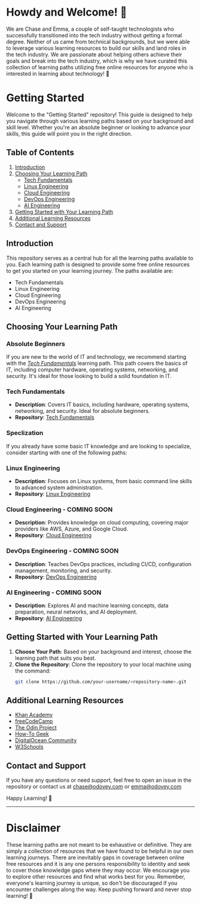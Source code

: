 # Howdy and Welcome! 🤠

We are Chase and Emma, a couple of self-taught technologists who successfully transitioned into the tech industry without getting a formal degree. Neither of us came from technical backgrounds, but we were able to leverage various learning resources to build our skills and land roles in the tech industry. We are passionate about helping others achieve their goals and break into the tech industry, which is why we have curated this collection of learning paths utilizing free online resources for anyone who is interested in learning about technology! 🚀

# Getting Started

Welcome to the "Getting Started" repository! This guide is designed to help you navigate through various learning paths based on your background and skill level. Whether you're an absolute beginner or looking to advance your skills, this guide will point you in the right direction.

## Table of Contents

1. [Introduction](#introduction)
2. [Choosing Your Learning Path](#choosing-your-learning-path)
    - [Tech Fundamentals](#tech-fundamentals)
    - [Linux Engineering](#linux-engineering)
    - [Cloud Engineering](#cloud-engineering)
    - [DevOps Engineering](#devops-engineering)
    - [AI Engineering](#ai-engineering)
3. [Getting Started with Your Learning Path](#getting-started-with-your-learning-path)
4. [Additional Learning Resources](#additional-learning-resources)
5. [Contact and Support](#contact-and-support)

## Introduction

This repository serves as a central hub for all the learning paths available to you. Each learning path is designed to provide some free online resources to get you started on your learning journey. The paths available are:

- Tech Fundamentals
- Linux Engineering
- Cloud Engineering
- DevOps Engineering
- AI Engineering

## Choosing Your Learning Path

### Absolute Beginners
If you are new to the world of IT and technology, we recommend starting with the *[Tech Fundamentals](https://github.com/mrcloudchase/tech-fundamentals)* learning path. This path covers the basics of IT, including computer hardware, operating systems, networking, and security. It's ideal for those looking to build a solid foundation in IT.

### Tech Fundamentals
- **Description**: Covers IT basics, including hardware, operating systems, networking, and security. Ideal for absolute beginners.
- **Repository**: [Tech Fundamentals](https://github.com/mrcloudchase/tech-fundamentals)

### Speclization
If you already have some basic IT knowledge and are looking to specialize, consider starting with one of the following paths:

### Linux Engineering
- **Description**: Focuses on Linux systems, from basic command line skills to advanced system administration.
- **Repository**: [Linux Engineering](https://github.com/mrcloudchase/linux-engineering)

### Cloud Engineering - COMING SOON
- **Description**: Provides knowledge on cloud computing, covering major providers like AWS, Azure, and Google Cloud.
- **Repository**: [Cloud Engineering](https://github.com/mrcloudchase/cloud-engineering)

### DevOps Engineering - COMING SOON
- **Description**: Teaches DevOps practices, including CI/CD, configuration management, monitoring, and security.
- **Repository**: [DevOps Engineering](https://github.com/mrcloudchase/devops-engineering)

### AI Engineering - COMING SOON
- **Description**: Explores AI and machine learning concepts, data preparation, neural networks, and AI deployment.
- **Repository**: [AI Engineering](https://github.com/your-username/ai-engineering)

## Getting Started with Your Learning Path

1. **Choose Your Path**: Based on your background and interest, choose the learning path that suits you best.
2. **Clone the Repository**: Clone the repository to your local machine using the command:
    ```bash
    git clone https://github.com/your-username/<repository-name>.git
    ```

## Additional Learning Resources

- [Khan Academy](https://www.khanacademy.org)
- [freeCodeCamp](https://www.freecodecamp.org)
- [The Odin Project](https://www.theodinproject.com)
- [How-To Geek](https://www.howtogeek.com)
- [DigitalOcean Community](https://www.digitalocean.com/community/tutorials)
- [W3Schools](https://www.w3schools.com)

## Contact and Support

If you have any questions or need support, feel free to open an issue in the repository or contact us at chase@odovey.com or emma@odovey.com

Happy Learning! 🌈

---

# Disclaimer
These learning paths are not meant to be exhaustive or definitive. They are simply a collection of resources that we have found to be helpful in our own learning journeys. There are inevitably gaps in coverage between online free resources and it is any one persons responsibility to identity and seek to cover those knowledge gaps where they may occur. We encourage you to explore other resources and find what works best for you. Remember, everyone's learning journey is unique, so don't be discouraged if you encounter challenges along the way. Keep pushing forward and never stop learning! 🌟